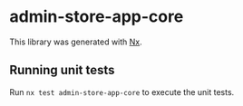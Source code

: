 # admin-store-app-core

This library was generated with [Nx](https://nx.dev).

## Running unit tests

Run `nx test admin-store-app-core` to execute the unit tests.
